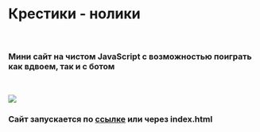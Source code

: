 # Крестики - нолики
<p>&nbsp;</p>

### Мини сайт на чистом JavaScript с возможностью поиграть как вдвоем, так и с ботом

<p>&nbsp;</p>

![](https://i.imgur.com/kr4sp80.png)

### Сайт запускается по [ссылке](https://ielizai.github.io/tic-tac-toe/) или через index.html
